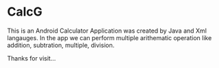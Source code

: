 # CalcG

This is an Android Calculator Application was created by Java and Xml langauges.
In the app we can perform multiple arithematic operation like addition, subtration, multiple, division.

Thanks for visit...
